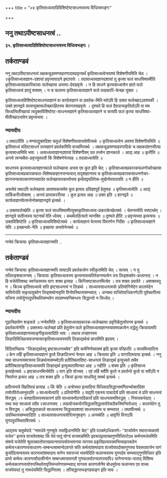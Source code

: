 +++
title = "०४ कृतिसाध्यत्वादिविशिष्टेष्टसाधनत्वस्य विधित्वभङ्गः"

+++


## ननु तथाऽपीष्टसाधनत्वं ..

**३५. कृतिसाध्यत्वादिविशिष्टेष्टसाधनत्वस्य विधित्वभङ्गः ।**

## **तर्कताण्डवं**

ननु तथाऽपीष्टसाधनत्वं तक्षकचूडामण्याहरणादावप्रवृत्त्यर्थं कृतिसाध्यत्वेनावश्यं विशेषणीयमिति चेन्न । २कृतिसाध्यत्वज्ञान-दशायां प्रवृत्त्यापादने इष्टापत्तेः । तदसाध्यत्वज्ञानदशायां तु कृत्या फलं साधयिष्यामीति कृतिसाध्यत्वप्रकारिकायाः फलेच्छाया अभावा-देवाप्रवृत्तेः । न हि साधने कृत्यसाध्यत्वेन ज्ञाते फले कृतिसाध्यत्वं ज्ञातुं शक्यम् । न च फलस्य कृतिसाध्यत्वाज्ञाने फले तत्प्रकारि-केच्छा युक्ता ।

कृतिसाध्यत्वविशिष्टेष्टसाधनताज्ञानं वा कार्यताज्ञानं वा प्रवर्तक-मिति मतेऽपि हि उक्ता फलेच्छाऽऽवश्यकी । उक्ते ज्ञानद्वये सत्यप्युक्तफलेच्छारहितस्य चेतनस्याप्रवृत्तेः । दृश्यते हि फलं दैवादन्यकृतितोऽपि वा मम सिध्यत्वितीच्छायां त्वदुक्तविशिष्टेष्ट-साधनत्वज्ञाने कृतिसाध्यत्वज्ञाने च सत्यपि फलं कृत्या साधयिष्या-मीतीच्छाऽभावेन प्रवृत्त्यभावः ।

### **न्यायदीपः**

॥ तथाऽपीति ॥ मण्याद्युक्तदिशा चतुर्धा विशेषणीयत्वाभावेपीत्यर्थः ॥ कृतिसाध्यत्वेन अवश्यं विशेषणीयमिति ॥ कृतिसाध्यं यदिष्टसाधनं तत्त्वज्ञानं प्रवर्तकमिति वाच्यमित्यर्थः । तक्षकचूडामण्याहरणादिकं च तक्षकदंशनभीत्या कृत्यसाध्यमिति भावः । असाध्यत्वाज्ञानदशायां विशेषणीयम् उत तत्त्वेन ज्ञानकाले । आद्य आह ॥ कृतीति ॥ अन्त्ये त्वन्यथैवा-प्रवृत्त्युपपत्तौ किं विशेषणेनेत्याह ॥ तदसाध्यत्वेति ॥

साधनस्य कृत्यसाध्यत्वज्ञानकाले फलेच्छाया अभाव एव कुत इति चेत् । कृतिसाध्यत्वप्रकारकफलगोचरेच्छायाः कृतिसाध्यत्वप्रकारकफल-विशेष्यकज्ञानजन्यत्वात् तादृशज्ञानस्य च कृतिसाध्यत्वप्रकारकसाधनगोचर-ज्ञानजन्यत्वात्कारणाभावादेव फलेच्छारूपकार्याभाव इत्येतद्व्यतिरेक-मुखेनोपपादयति ॥ न हीति ॥

अस्त्वेवं तथाऽपि फलेच्छाया आवश्यकत्वमेव कुत इत्यतः प्रतिज्ञापूर्वं हेतुमाह ॥ कृतिसाध्यत्वेति ॥ आद्यं तार्किकरीत्योक्तम् । अन्त्यं प्राभाकररीत्या । कुत इत्यत आह ॥ उक्त इति ॥ ज्ञानद्वये ॥ कार्यत्वज्ञानंवेत्यन्तेनोक्तज्ञानद्वये इत्यर्थः ।

॥ उक्तफलेच्छेति ॥ कृत्या फलं साधयिष्यामीत्युक्तकृतिसाध्यत्व-प्रकारकेच्छेत्यर्थः । चेतनस्येति स्पष्टार्थम् । ज्ञानद्वये सतीत्यस्य घटनार्थं वेति ध्येयम् । कथमेतदित्यतो व्यनक्ति ॥ दृश्यते हीति ॥ प्रवृत्त्यभाव इत्यन्वयः ॥ उक्तविशिष्टेति ॥ कृतिसाध्यत्वविशिष्टेत्यर्थः । कार्यत्वज्ञानं वेत्यस्य विवरणेन निर्देशः ॥ कृतिसाध्यत्वज्ञाने चेति ॥ इच्छाभावे-नेति ॥ इच्छाया अभावेनेत्यर्थः ॥

------------------------------------------------------------------------

नन्वेवं क्रियायाः कृतिसाध्यत्वज्ञानमपि ..

## **तर्कताण्डवं**

नन्वेवं क्रियायाः कृतिसाध्यत्वज्ञानमपि त्वयाऽपि प्रवर्तकत्वेन स्वीकृतमिति चेत् । सत्यम् । न तु तल्लिङ्शब्दजन्यम् । क्रियायाः कृतिसाध्यत्वस्य कृत्यन्वयव्यतिरेकगम्यत्वेन तत्र लिङ्शक्तेर-कल्पनात् । न हि यजेतेतिशब्दः स्वर्गकामस्य यागः शक्य इत्याह । किन्त्विष्टसाधनमित्येव । तत्र शक्तः प्रवर्तते । अशक्तस्तु न । किञ्च कृतिसाध्यत्वे सति इष्टसाधनत्वं न लिङर्थः । साध्यत्वसाधनत्वयोः प्रतियोगिभेेदेन कालभेदेन चाविरोधेपि सकृत्प्रयुक्तेन लिङ्शब्देनावृत्तिं विनोपस्थित्यसम्भवात् । अन्यथा वाजिपेयाधिकरणेऽपि पूर्वपक्षरीत्या यजिना तयोर्युगपदुपस्थितिसम्भवेन तदसम्भवनिबन्धनः सिद्धान्तो न सिध्येत् ।

### **न्यायदीपः**

गूढाभिप्रायेण शङ्कते ॥ नन्वेवमिति ॥ कृतिसाध्यत्वप्रकारक-फलेच्छायाः प्रवृत्तिहेतुत्वोपगम इत्यर्थः ॥ प्रवर्तकत्वेनेति ॥ उक्तरूप-फलेच्छां प्रति हेतुत्वेन फले कृतिसाध्यत्वज्ञानस्यावश्यकत्वेन तद्धेतु-क्रियायामपि कृतिसाध्यत्वज्ञानस्याङ्गीकृतत्वादिति भावः । तथाच तज्ज्ञानस्य लिङादिविधिप्रत्ययजन्यत्वात्कृतिसाध्यत्वस्यापि लिङाद्यर्थत्वं प्राप्तमिति हृदयम् ।

विदिताभिप्रायः ‘‘लिङाद्यर्थस्तु इष्टसाधनत्वमेव’’ इति कर्मनिर्णयवाक्यं हृदि कृत्वा परिहरति ॥ सत्यमित्यादिना ॥ केन तर्हि कृतिसाध्यत्वज्ञानं कुतो लिङादिजन्यं नेत्यत आह ॥ क्रियाया इति ॥ यागादिरूपाया इत्यर्थः । ननु यथा साधनत्वमात्रस्य लिङर्थत्वसम्भवेऽपि प्रतीतिबलादिष्ट-साधनत्वं लिङाद्यर्थ इत्युच्यते तथैव प्रतीतिबलात्कृतिसाध्यत्वमपि लिङाद्यर्थ इत्युच्यतामित्यत आह ॥ नहीति ॥ शक्य इति ॥ कृतिसाध्य इत्याहेत्यर्थः ॥ इष्टसाधनमित्येवेति ॥ याग इति योज्यम् । एवं तर्हि सर्वेपि कुतो न प्रवर्तन्ते कुतो वा सर्वेऽपि न निवर्तन्त इत्यत आह ॥ तत्र शक्त इति ॥ क्रियां कृत्या साधयितुं समर्थ इत्यर्थः ।

प्रतीत्यभावे विप्रतिपन्नं प्रत्याह ॥ किं चेति ॥ अत्रोच्यत इत्यादिना विधिवादसिद्धान्तमणिग्रन्थोक्तदिशा तयोरविरोधमनुवदति ॥ साध्यत्वेत्यादि ॥ प्रतियोगीति ॥ यद्यपि एकस्य पाकादेर्यं प्रति साध्यत्वं तं प्रति साधनत्वं विरुद्धम् ।१ काष्ठादिरूपस्वकारणं प्रति साध्यत्वमोदनादिकार्यं प्रति साधनत्वमविरुद्धम् । निरूपकभेदात् । तथा यदा साध्यत्वं तदैव २साधनत्वम् । तत्प्रयोजकयोरसिद्धत्वसिद्धत्वयोरेकदैकस्मिन्विरोधात् । कालभेदेन तु न विरुद्धम् । असिद्धताकाले साध्यत्वस्य सिद्धत्वदशायां साधनत्वस्य च सम्भवात् । तथापीत्यर्थः ॥ उपस्थित्यसम्भवादिति ॥ साध्यत्वसाधनत्वयोरित्यनुषङ्गः ॥ अन्यथेति ॥ आवृत्तिं विनाऽपि युगपदुपस्थितावित्यर्थः ।

आद्यस्य चतुर्थपादे ‘‘नामधेये गुणश्रुतेः स्याद्विधानमिति चेत्’’ इति पञ्चमेऽधिकरणे– ‘‘वाजपेयेन स्वाराज्यकामो यजेत’’ इत्यत्र वाजतेयशब्दः किं पेयं पातुं योग्यं वाजमन्नमिति द्रवरूपद्रव्याख्यगुणविधिपरोऽथ कर्मनामधेयमिति संशये यजेतेति श्रुताख्यातोपात्तप्रयत्नापरपर्यायभावनया यागस्य प्रकृतिप्रत्ययसमभिव्याहारबलेन कर्मत्व१कारणत्वसाधारण-सम्बन्धसामान्येऽवगते सति कर्मत्वांशमादाय वाजपेयपदोक्तगुणस्य पेयरूपवाजेन यागं कुर्यादित्यन्वयस्य कारणत्वांशमादाय यागेन स्वाराज्यं भावयेदिति फलान्वयस्य युगपदेव सम्भवाद्गुणविधिपर इति प्राप्ते कर्मत्व-कारणत्वौदासीन्येन सम्बन्धमात्रावगतौ गुणफलयोरन्यतरस्यापि२ यागेनान्वया-पाताद् विशिष्य कर्मत्वकारणत्वयोरुपस्थितेरावृत्तिमन्तरेणासम्भवाद् यागस्य कारणत्वेनैव बोधमुपेत्य फलान्वय एव वाच्यः वाजपेयपदं तु नामधेयमिति सिद्धान्तितम् । तत्सिद्धान्तभङ्गप्रसङ्ग इति भावः ।

